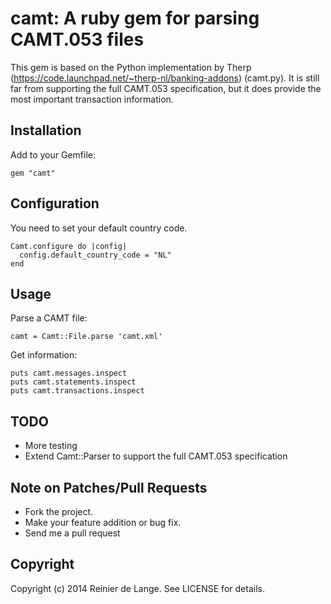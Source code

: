 # camt: A ruby gem for parsing CAMT.053 files

This gem is based on the Python implementation by Therp (https://code.launchpad.net/~therp-nl/banking-addons) (camt.py). It is still far from supporting the full CAMT.053 specification, but it does provide the most important transaction information.

## Installation

Add to your Gemfile:

    gem "camt"

## Configuration

You need to set your default country code.

    Camt.configure do |config|
      config.default_country_code = "NL"
    end

## Usage

Parse a CAMT file:

    camt = Camt::File.parse 'camt.xml'

Get information:

    puts camt.messages.inspect
    puts camt.statements.inspect
    puts camt.transactions.inspect

## TODO

* More testing
* Extend Camt::Parser to support the full CAMT.053 specification

## Note on Patches/Pull Requests

* Fork the project.
* Make your feature addition or bug fix.
* Send me a pull request

## Copyright

Copyright (c) 2014 Reinier de Lange. See LICENSE for details.
